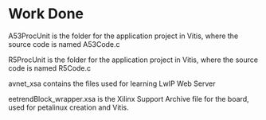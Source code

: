 # Work Done

A53ProcUnit is the folder for the application project in Vitis, where the source code is named A53Code.c

R5ProcUnit is the folder for the application project in Vitis, where the source code is named R5Code.c

avnet_xsa contains the files used for learning LwIP Web Server

eetrendBlock_wrapper.xsa is the Xilinx Support Archive file for the board, used for petalinux creation and Vitis.
